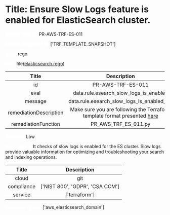 



# Title: Ensure Slow Logs feature is enabled for ElasticSearch cluster.


***<font color="white">Master Test Id:</font>*** PR-AWS-TRF-ES-011

***<font color="white">Master Snapshot Id:</font>*** ['TRF_TEMPLATE_SNAPSHOT']

***<font color="white">type:</font>*** rego

***<font color="white">rule:</font>*** file([elasticsearch.rego])  
  
  
  
  

|Title|Description|
| :---: | :---: |
|id|PR-AWS-TRF-ES-011|
|eval|data.rule.esearch_slow_logs_is_enabled|
|message|data.rule.esearch_slow_logs_is_enabled_err|
|remediationDescription|Make sure you are following the Terraform template format presented <a href='https://registry.terraform.io/providers/hashicorp/aws/latest/docs/resources/elasticsearch_domain' target='_blank'>here</a>|
|remediationFunction|PR_AWS_TRF_ES_011.py|


***<font color="white">Severity:</font>*** Low

***<font color="white">Description:</font>*** It checks of slow logs is enabled for the ES cluster. Slow logs provide valuable information for optimizing and troubleshooting your search and indexing operations.  
  
  

|Title|Description|
| :---: | :---: |
|cloud|git|
|compliance|['NIST 800', 'GDPR', 'CSA CCM']|
|service|['terraform']|


***<font color="white">Resource Types:</font>*** ['aws_elasticsearch_domain']


[elasticsearch.rego]: https://github.com/prancer-io/prancer-compliance-test/tree/master/aws/terraform/elasticsearch.rego
